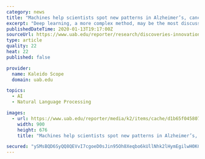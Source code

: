 ```yaml
---
category: news
title: "Machines help scientists spot new patterns in Alzheimer’s, cancer and more"
excerpt: "Deep learning, a more complex method, may be the most discussed machine-learning algorithm because of its spectacular success. Deep-learning models are improving language translation, automatic image identification (and image modifications, the so-called ..."
publishedDateTime: 2020-01-13T19:17:00Z
sourceUrl: https://www.uab.edu/reporter/research/discoveries-innovations/item/8973-machines-help-scientists-spot-new-patterns-in-alzheimer-s-cancer-and-more
type: article
quality: 22
heat: 22
published: false

provider:
  name: Kaleido Scope
  domain: uab.edu

topics:
  - AI
  - Natural Language Processing

images:
  - url: https://www.uab.edu/reporter/media/k2/items/cache/d1b65f04580705ff0264942ab8ee1cfc_XL.jpg?t=1578941518
    width: 900
    height: 676
    title: "Machines help scientists spot new patterns in Alzheimer’s, cancer and more"

secured: "ySMsBQD6SyQQ8QEVvI7cgoeD0sJin95Oh8Xeqbo6kUllNhk2lHymEgilwH0KCyTEzTKfahz/5T5ST0bR3L1132m2zu3DKjTVLD4OPL/Y8sRbQTJ6vipWaw5Mt88x07UHGXP8eWzciB/r7fFa/AOnwcvpe+XUJHyB89zELtG4VHxEgG4vw/dW0PsYhgUD+I2itVrrvVZg8u5tnlqIbJl2GKWjCZk1USRS8BcMvaJyCittBVr5618f6Ia5bZceNShBQiA50A6+cSAv/HOajU1ZMDlqPn+ElreCeDtH8DH/e9k=;2SoCeAL2zFLJagMhbei2hg=="
---
```


